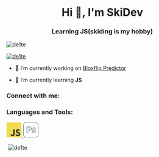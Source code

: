 <h1 align="center">Hi 👋, I'm SkiDev</h1>
<h3 align="center">Learning JS(skiding is my hobby)</h3>

<p align="left"> <img src="https://komarev.com/ghpvc/?username=de1te&label=Profile%20views&color=0e75b6&style=flat" alt="de1te" /> </p>

<p align="left"> <a href="https://github.com/ryo-ma/github-profile-trophy"><img src="https://github-profile-trophy.vercel.app/?username=de1te" alt="de1te" /></a> </p>

- 🔭 I’m currently working on [Bloxflip Predictor](https://discord.gg/Pfv52QUxu5)

- 🌱 I’m currently learning **JS**

<h3 align="left">Connect with me:</h3>
<p align="left">
</p>

<h3 align="left">Languages and Tools:</h3>
<p align="left"> <a href="https://developer.mozilla.org/en-US/docs/Web/JavaScript" target="_blank" rel="noreferrer"> <img src="https://raw.githubusercontent.com/devicons/devicon/master/icons/javascript/javascript-original.svg" alt="javascript" width="40" height="40"/> </a> <a href="https://www.photoshop.com/en" target="_blank" rel="noreferrer"> <img src="https://raw.githubusercontent.com/devicons/devicon/master/icons/photoshop/photoshop-line.svg" alt="photoshop" width="40" height="40"/> </a> </p>

<p>&nbsp;<img align="center" src="https://github-readme-stats.vercel.app/api?username=de1te&show_icons=true&locale=en" alt="de1te" /></p>
